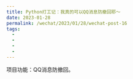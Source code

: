 ```yaml
---
title: Python打工记：我真的可以QQ消息防撤回耶～
date: 2023-01-28
permalink: /wechat/2023/01/28/wechat-post-16
tags:
  - 
  - 
  - 
  - 
---
```


项目功能：QQ消息防撤回。